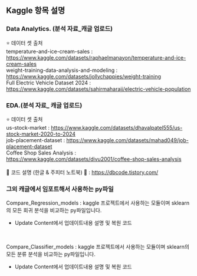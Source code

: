 ## Kaggle 항목 설명  

### Data Analytics. (분석 자료_캐글 업로드) <br>
:star: 데이터 셋 출처  <br>
temperature-and-ice-cream-sales : https://www.kaggle.com/datasets/raphaelmanayon/temperature-and-ice-cream-sales <br>
weight-training-data-analysis-and-modeling : https://www.kaggle.com/datasets/jollychappies/weight-training <br>
Full Electric Vehicle Dataset 2024 : https://www.kaggle.com/datasets/sahirmaharajj/electric-vehicle-population

### EDA.(분석 자료_ 캐글 업로드) <br>
:star: 데이터 셋 출처  <br>
us-stock-market : https://www.kaggle.com/datasets/dhavalpatel555/us-stock-market-2020-to-2024 <br>
job-placement-dataset : https://www.kaggle.com/datasets/mahad049/job-placement-dataset <br>
Coffee Shop Sales Analysis : https://www.kaggle.com/datasets/divu2001/coffee-shop-sales-analysis <br><br>
🔭 코드 설명 (한글 & 주피터 노트북) 🔭 : https://dbcode.tistory.com/

### 그외 캐글에서 임포트해서 사용하는 py파일
Compare_Regression_models : kaggle 프로젝트에서 사용하는 모듈이며 sklearn의 모든 회귀 분석을 비교하는 py파일입니다. 
- Update Content에서 업데이트내용 설명 및 복원 코드 

<br>

Compare_Classifier_models : kaggle 프로젝트에서 사용하는 모듈이며 sklearn의 모든 분류 분석을 비교하는 py파일입니다. 
- Update Content에서 업데이트내용 설명 및 복원 코드
